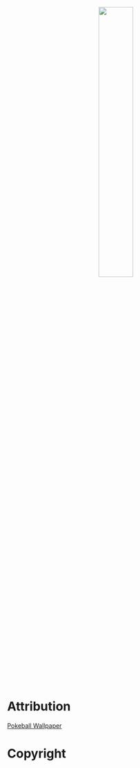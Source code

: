 <p align=center>
  <img src="https://github.com/user-attachments/assets/8673764f-e644-474a-acce-eb3fc524773b" width="40%">
</p>

<h1>Attribution</h1>

[Pokeball Wallpaper](https://wallpapers.com/background/pokeball-2560-x-1440-background-vqdyaksc7n3shdnc.html)

<h1>Copyright</h1>
